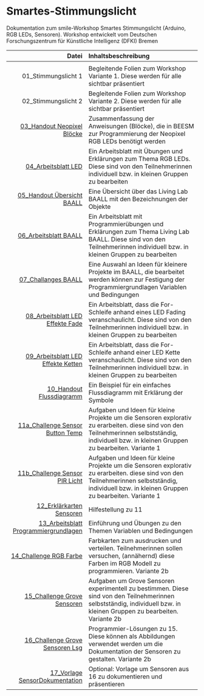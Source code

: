 # Smartes-Stimmungslicht
Dokumentation zum smile-Workshop Smartes Stimmungslicht (Arduino, RGB LEDs, Sensoren). 
Workshop entwickelt vom Deutschen Forschungszentrum für Künstliche Intelligenz (DFKI) Bremen

| Datei | Inhaltsbeschreibung |
| ------------: | :-------------- |
|<img width=250/> | <img width=500/> |
| 01_Stimmungslicht 1 |Begleitende Folien zum Workshop Variante 1. Diese werden für alle sichtbar präsentiert |
| 02_Stimmungslicht 2 |Begleitende Folien zum Workshop Variante 2. Diese werden für alle sichtbar präsentiert |
| [03_Handout Neopixel Blöcke](Materialien) |Zusammenfassung der Anweisungen (Blöcke), die in BEESM zur Programmierung der Neopixel RGB LEDs benötigt werden |
| [04_Arbeitsblatt LED](Materialien) |Ein Arbeitsblatt mit Übungen und Erklärungen zum Thema RGB LEDs. Diese sind von den Teilnehmerinnen individuell bzw. in kleinen Gruppen zu bearbeiten |
| [05_Handout Übersicht BAALL](Materialien) | Eine Übersicht über das Living Lab BAALL mit den Bezeichnungen der Objekte |
| [06_Arbeitsblatt BAALL](Materialien) |Ein Arbeitsblatt mit Programmierübungen und Erklärungen zum Thema Living Lab BAALL. Diese sind von den Teilnehmerinnen individuell bzw. in kleinen Gruppen zu bearbeiten |
| [07_Challanges BAALL](Materialien) |Eine Auswahl an Ideen für kleinere Projekte im BAALL, die bearbeitet werden können zur Festigung der Programmiergrundlagen Variablen und Bedingungen |
| [08_Arbeitsblatt LED Effekte Fade](Materialien) |Ein Arbeitsblatt, dass die For-Schleife anhand eines LED Fading veranschaulicht. Diese sind von den Teilnehmerinnen individuell bzw. in kleinen Gruppen zu bearbeiten  |
| [09_Arbeitsblatt LED Effekte Ketten](Materialien) |Ein Arbeitsblatt, dass die For-Schleife anhand einer LED Kette veranschaulicht. Diese sind von den Teilnehmerinnen individuell bzw. in kleinen Gruppen zu bearbeiten |
| [10_Handout Flussdiagramm](Materialien) |Ein Beispiel für ein einfaches Flussdiagramm mit Erklärung der Symbole |
| [11a_Challenge Sensor Button Temp](Materialien) |Aufgaben und Ideen für kleine Projekte um die Sensoren explorativ zu erarbeiten. diese sind von den Teilnehmerinnen selbstständig, individuell bzw. in kleinen Gruppen zu bearbeiten. Variante 1 |
| [11b_Challenge Sensor PIR Licht](Materialien) |Aufgaben und Ideen für kleine Projekte um die Sensoren explorativ zu erarbeiten. diese sind von den Teilnehmerinnen selbstständig, individuell bzw. in kleinen Gruppen zu bearbeiten. Variante 1 |
| [12_Erklärkarten Sensoren](Materialien) |Hilfestellung zu 11 |
| [13_Arbeitsblatt Programmiergrundlagen](Materialien) |Einführung und Übungen zu den Themen Variablen und Bedingungen |
| [14_Challenge RGB Farbe](Materialien) |Farbkarten zum ausdrucken und verteilen. Teilnehmerinnen sollen versuchen, (annähernd) diese Farben im RGB Modell zu programmieren. Variante 2b |
| [15_Challenge Grove Sensoren](Materialien) |Aufgaben um Grove Sensoren experimentell zu bestimmen. Diese sind von den Teilnehmerinnen selbstständig, individuell bzw. in kleinen Gruppen zu bearbeiten. Variante 2b |
| [16_Challenge Grove Sensoren Lsg](Materialien) |Programmier-Lösungen zu 15. Diese können als Abbildungen verwendet werden um die Dokumentation der Sensoren zu gestalten. Variante 2b |
| [17_Vorlage SensorDokumentation](Materialien) |Optional: Vorlage um Sensoren aus 16 zu dokumentieren und präsentieren |

